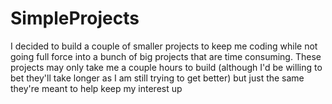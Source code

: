 # SimpleProjects
I decided to build a couple of smaller projects to keep me coding while not going full force into a bunch of big projects that are time consuming. These projects may only take me a couple hours to build (although I'd be willing to bet they'll take longer as I am still trying to get better) but just the same they're meant to help keep my interest up
